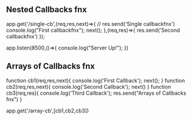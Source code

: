 ## Nested Callbacks fnx

app.get('/single-cb',(req,res,next)=>{
    // res.send('Single callbackfnx')
    console.log("First callbackfnx");
    next();
},(req,res)=>{
    res.send('Second callbackfnx')
});

app.listen(8500,()=>{
    console.log("Server Up!");
})

## Arrays of Callbacks fnx

function cb1(req,res,next){
    console.log('First Callback');
    next();
}
function cb2(req,res,next){
    console.log('Second Callback');
    next()
}
function cb3(req,res){
    console.log('Third Callback');
    res.send("Arrays of Callbacks fnx")
}

app.get('/array-cb',[cb1,cb2,cb3])
